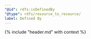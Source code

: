 ```yaml
---
"@id": rdfs:isDefinedBy
"@type": rdfs/resource_to_resource/
label: Defined By
---
```


{% include "header.md" with context %}
